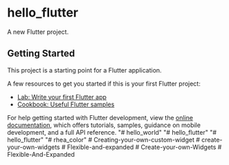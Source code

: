 # hello_flutter

A new Flutter project.

## Getting Started

This project is a starting point for a Flutter application.

A few resources to get you started if this is your first Flutter project:

- [Lab: Write your first Flutter app](https://docs.flutter.dev/get-started/codelab)
- [Cookbook: Useful Flutter samples](https://docs.flutter.dev/cookbook)

For help getting started with Flutter development, view the
[online documentation](https://docs.flutter.dev/), which offers tutorials,
samples, guidance on mobile development, and a full API reference.
"# hello_world" 
"# hello_flutter" 
"# hello_flutter" 
"# rhea_color" 
#   C r e a t i n g - y o u r - o w n - c u s t o m - w i d g e t  
 #   c r e a t e - y o u r - o w n - w i d g e t s  
 #   F l e x i b l e - a n d - e x p a n d e d  
 #   C r e a t e - y o u r - o w n - W i d g e t s  
 #   F l e x i b l e - A n d - E x p a n d e d  
 